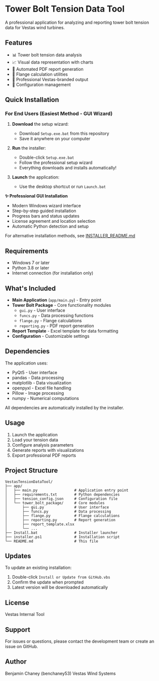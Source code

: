 # Tower Bolt Tension Data Tool

A professional application for analyzing and reporting tower bolt tension data for Vestas wind turbines.

## Features

- 📊 Tower bolt tension data analysis
- 📈 Visual data representation with charts
- 📄 Automated PDF report generation
- 🔧 Flange calculation utilities
- 🎨 Professional Vestas-branded output
- 💾 Configuration management

## Quick Installation

### For End Users (Easiest Method - GUI Wizard)

1. **Download** the setup wizard:
   - Download `Setup.exe.bat` from this repository
   - Save it anywhere on your computer

2. **Run** the installer:
   - Double-click `Setup.exe.bat`
   - Follow the professional setup wizard
   - Everything downloads and installs automatically!

3. **Launch** the application:
   - Use the desktop shortcut or run `Launch.bat`

**✨ Professional GUI Installation**
- Modern Windows wizard interface
- Step-by-step guided installation
- Progress bars and status updates
- License agreement and location selection
- Automatic Python detection and setup

For alternative installation methods, see [INSTALLER_README.md](INSTALLER_README.md)

## Requirements

- Windows 7 or later
- Python 3.8 or later
- Internet connection (for installation only)

## What's Included

- **Main Application** (`app/main.py`) - Entry point
- **Tower Bolt Package** - Core functionality modules
  - `gui.py` - User interface
  - `funcs.py` - Data processing functions
  - `flange.py` - Flange calculations
  - `reporting.py` - PDF report generation
- **Report Template** - Excel template for data formatting
- **Configuration** - Customizable settings

## Dependencies

The application uses:
- PyQt5 - User interface
- pandas - Data processing
- matplotlib - Data visualization
- openpyxl - Excel file handling
- Pillow - Image processing
- numpy - Numerical computations

All dependencies are automatically installed by the installer.

## Usage

1. Launch the application
2. Load your tension data
3. Configure analysis parameters
4. Generate reports with visualizations
5. Export professional PDF reports

## Project Structure

```
VestasTensionDataTool/
├── app/
│   ├── main.py                 # Application entry point
│   ├── requirements.txt        # Python dependencies
│   ├── tension_config.json     # Configuration file
│   └── tower_bolt_package/     # Core modules
│       ├── gui.py              # User interface
│       ├── funcs.py            # Data processing
│       ├── flange.py           # Flange calculations
│       ├── reporting.py        # Report generation
│       ├── report_template.xlsx
│       └── ...
├── Install.bat                 # Installer launcher
├── installer.ps1               # Installation script
└── README.md                   # This file
```

## Updates

To update an existing installation:

1. Double-click `Install or Update from GitHub.vbs`
2. Confirm the update when prompted
3. Latest version will be downloaded automatically

## License

Vestas Internal Tool

## Support

For issues or questions, please contact the development team or create an issue on GitHub.

## Author

Benjamin Chaney (benchaney53)
Vestas Wind Systems

